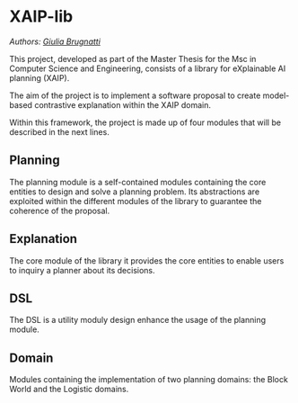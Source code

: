 # XAIP-lib

*Authors:
[Giulia Brugnatti](https://github.com/giuliab97)*

This project, developed as part of the Master Thesis for the Msc in Computer Science and Engineering, 
consists of a library for eXplainable AI planning (XAIP).

The aim of the project is to implement a software proposal to create model-based contrastive explanation 
within the XAIP domain.

Within this framework, the project is made up of four modules that will be described in the next lines.

## Planning
The planning module is a self-contained modules containing the core entities to design and solve a planning problem.
Its abstractions are exploited within the different modules of the library to guarantee the coherence of the proposal.

## Explanation
The core module of the library it provides the core entities to enable users to inquiry a planner about its decisions.

## DSL
The DSL is a utility moduly design enhance the usage of the planning module.

## Domain 
Modules containing the implementation of two planning domains: the Block World and the Logistic domains.
